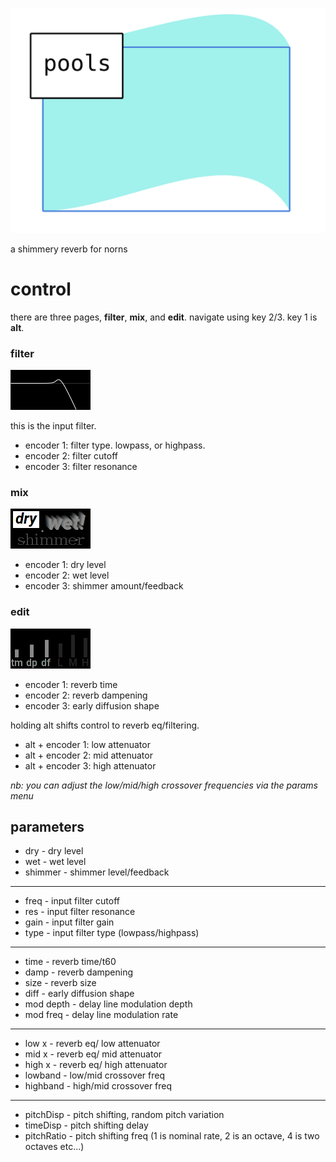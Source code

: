
![pools](assets/pools.png)

a shimmery reverb for norns

# control

there are three pages, **filter**, **mix**, and **edit**. navigate using key 2/3. 
key 1 is **alt**.

### filter

![poolfilter](assets/poolfilter.png)

this is the input filter.

* encoder 1: filter type. lowpass, or highpass.
* encoder 2: filter cutoff
* encoder 3: filter resonance


### mix

![poolfilter](assets/poolmix.png)

* encoder 1: dry level
* encoder 2: wet level
* encoder 3: shimmer amount/feedback


### edit

![poolfilter](assets/pooledit.png)

* encoder 1: reverb time
* encoder 2: reverb dampening
* encoder 3: early diffusion shape

holding alt shifts control to reverb eq/filtering.

* alt + encoder 1: low attenuator
* alt + encoder 2: mid attenuator
* alt + encoder 3: high attenuator

*nb: you can adjust the low/mid/high crossover frequencies via the params menu*

## parameters

* dry - dry level
* wet - wet level
* shimmer - shimmer level/feedback
----
* freq - input filter cutoff
* res - input filter resonance
* gain - input filter gain
* type - input filter type (lowpass/highpass)
----
* time - reverb time/t60
* damp - reverb dampening
* size - reverb size
* diff - early diffusion shape
* mod depth - delay line modulation depth
* mod freq - delay line modulation rate
----
* low x - reverb eq/ low attenuator
* mid x - reverb eq/ mid attenuator
* high x - reverb eq/ high attenuator
* lowband - low/mid crossover freq
* highband - high/mid crossover freq
----
* pitchDisp - pitch shifting, random pitch variation
* timeDisp - pitch shifting delay
* pitchRatio - pitch shifting freq (1 is nominal rate, 2 is an octave, 4 is two octaves etc...)
